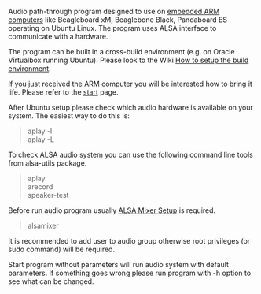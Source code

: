 Audio path-through program designed to use on [embedded ARM computers](https://github.com/sunduchkov/aloop/wiki/Audio-Boards) like Beagleboard xM, Beaglebone Black, Pandaboard ES operating on Ubuntu Linux. The program uses ALSA interface to communicate with a hardware.

The program can be built in a cross-build environment (e.g. on Oracle Virtualbox running Ubuntu). Please look to the Wiki [How to setup the build environment](https://github.com/sunduchkov/aloop/wiki/Host-Setup-for-Cross-build).

If you just received the ARM computer you will be interested how to bring it life. Please refer to the [start](https://github.com/sunduchkov/aloop/wiki) page.

After Ubuntu setup please check which audio hardware is available on your system. The easiest way to do this is:

>aplay -l <br>
>aplay -L

To check ALSA audio system you can use the following command line tools from alsa-utils package.

>aplay <br>
>arecord <br>
>speaker-test <br>

Before run audio program usually [ALSA Mixer Setup](https://github.com/sunduchkov/aloop/wiki/ALSA-Mixer) is required.

>alsamixer

It is recommended to add user to audio group otherwise root privileges (or sudo command) will be required.

Start program without parameters will run audio system with default parameters. If something goes wrong please run program with -h option to see what can be changed.

